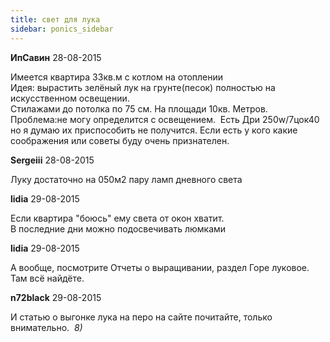 ```yaml
---
title: свет для лука
sidebar: ponics_sidebar
---
```


**ИпСавин** 28-08-2015

Имеется квартира 33кв.м с котлом на отоплении<br />Идея: вырастить зелёный лук на грунте(песок) полностью на искусственном освещении.<br />Стилажами до потолка по 75 см. На площади 10кв. Метров.<br />Проблема:не могу определится с освещением.&nbsp; Есть Дри 250w/7цок40 <br />но я думаю их приспособить не получится. Если есть у кого какие соображения или советы буду очень признателен.

**Sergeiii** 28-08-2015

Луку достаточно на 050м2 пару ламп дневного света

**lidia** 29-08-2015

Если квартира &quot;боюсь&quot; ему света от окон хватит.<br />В последние дни можно подосвечивать люмками

**lidia** 29-08-2015

А вообще, посмотрите Отчеты о выращивании, раздел Горе луковое. Там всё найдёте.

**n72black** 29-08-2015

И статью о выгонке лука на перо на сайте почитайте, только внимательно.&nbsp; *8)*


